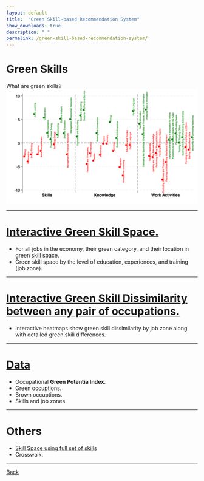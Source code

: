 ```yaml
---
layout: default
title:  "Green Skill-based Recommendation System"
show_downloads: true
description: " "
permalink: /green-skill-based-recommendation-system/
---
```


<!-- Text can be **bold**, _italic_, or ~~strikethrough~~. -->


# Green Skills
What are green skills?
<img src="./assets/pic/Lasso.png" alt="Lasso diagram" class="limited">


----------
# [Interactive Green Skill Space.](./green-skill-space/green-skill-space.md)
- For all jobs in the economy, their green category, and their location in green skill space.
- Green skill space by the level of education, experiences, and training (job zone).

----------

# [Interactive Green Skill Dissimilarity between any pair of occupations.](./green-skill-dissimilarity/green-skill-dissimilarity.md)
- Interactive heatmaps show green skill dissimilarity by job zone along with detailed green skill differences.  
<!-- - A quick preview here! [The green skill dissimilarity heatmap for all jobs. ](./assets/heatmaps/Heatmap_interactive_heatmap_blue.html) -->

----------

# [Data](./data.md)
- Occupational **Green Potentia Index**.
- Green occuptions.
- Brown occuptions.
- Skills and job zones.

----------
# Others
- [Skill Space using full set of skills](./assets/skillspace/AllSkillSpace_cluster_plot.html)
- Crosswalk.


 

 ----------
[Back](../)


<!-- 


[Green Plotly](./GreenSkillSpace_cluster_plot_highlight.html). **This is how you show the HTML interactive directly.**
[Green Plotly webpage](./plotly.md). **This is how you show the HTML interactive directly.**



[Plotly2 Random plot](./my_interactive_plot.html). **This is how you show the HTML interactive directly.**
[Plotly2 Random plot](./plotly2.md). **This is how you actually embed the interactive map in a webpage.**

There should be whitespace between paragraphs.

There should be whitespace between paragraphs. We recommend including a README, or a file with information about your project.

# Header 1

This is a normal paragraph following a header. GitHub is a code hosting platform for version control and collaboration. It lets you and others work together on projects from anywhere.

## Header 2

> This is a blockquote following a header.
>
> When something is important enough, you do it even if the odds are not in your favor.

### Header 3

```js
// Javascript code with syntax highlighting.
var fun = function lang(l) {
  dateformat.i18n = require('./lang/' + l)
  return true;
}
```

```ruby
# Ruby code with syntax highlighting
GitHubPages::Dependencies.gems.each do |gem, version|
  s.add_dependency(gem, "= #{version}")
end
```

#### Header 4

*   This is an unordered list following a header.
*   This is an unordered list following a header.
*   This is an unordered list following a header.

##### Header 5

1.  This is an ordered list following a header.
2.  This is an ordered list following a header.
3.  This is an ordered list following a header.

###### Header 6

| head1        | head two          | three |
|:-------------|:------------------|:------|
| ok           | good swedish fish | nice  |
| out of stock | good and plenty   | nice  |
| ok           | good `oreos`      | hmm   |
| ok           | good `zoute` drop | yumm  |

### There's a horizontal rule below this.

* * *

### Here is an unordered list:

*   Item foo
*   Item bar
*   Item baz
*   Item zip

### And an ordered list:

1.  Item one
1.  Item two
1.  Item three
1.  Item four

### And a nested list:

- level 1 item
  - level 2 item
  - level 2 item
    - level 3 item
    - level 3 item
- level 1 item
  - level 2 item
  - level 2 item
  - level 2 item
- level 1 item
  - level 2 item
  - level 2 item
- level 1 item

### Small image

![Octocat](https://github.githubassets.com/images/icons/emoji/octocat.png)

### Large image

![Branching](https://guides.github.com/activities/hello-world/branching.png)


### Definition lists can be used with HTML syntax.

<dl>
<dt>Name</dt>
<dd>Godzilla</dd>
<dt>Born</dt>
<dd>1952</dd>
<dt>Birthplace</dt>
<dd>Japan</dd>
<dt>Color</dt>
<dd>Green</dd>
</dl>

```
Long, single-line code blocks should not wrap. They should horizontally scroll if they are too long. This line should be long enough to demonstrate this.
```

```
The final element.
``` -->
